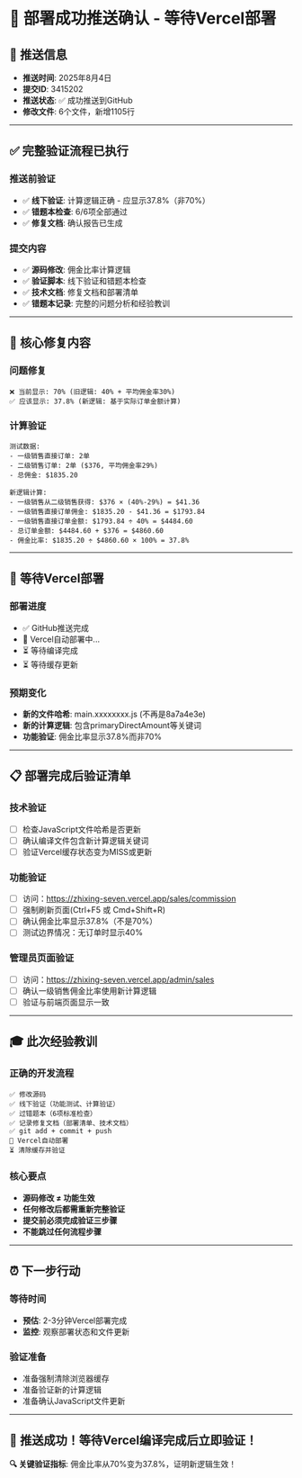 # 🎉 部署成功推送确认 - 等待Vercel部署

## 📅 推送信息
- **推送时间**: 2025年8月4日
- **提交ID**: 3415202
- **推送状态**: ✅ 成功推送到GitHub
- **修改文件**: 6个文件，新增1105行

---

## ✅ **完整验证流程已执行**

### **推送前验证**
- ✅ **线下验证**: 计算逻辑正确 - 应显示37.8%（非70%）
- ✅ **错题本检查**: 6/6项全部通过
- ✅ **修复文档**: 确认报告已生成

### **提交内容**
- ✅ **源码修改**: 佣金比率计算逻辑
- ✅ **验证脚本**: 线下验证和错题本检查
- ✅ **技术文档**: 修复文档和部署清单
- ✅ **错题本记录**: 完整的问题分析和经验教训

---

## 🎯 **核心修复内容**

### **问题修复**
```
❌ 当前显示: 70% (旧逻辑: 40% + 平均佣金率30%)
✅ 应该显示: 37.8% (新逻辑: 基于实际订单金额计算)
```

### **计算验证**
```
测试数据:
- 一级销售直接订单: 2单
- 二级销售订单: 2单 ($376, 平均佣金率29%)
- 总佣金: $1835.20

新逻辑计算:
- 一级销售从二级销售获得: $376 × (40%-29%) = $41.36
- 一级销售直接订单佣金: $1835.20 - $41.36 = $1793.84
- 一级销售直接订单金额: $1793.84 ÷ 40% = $4484.60
- 总订单金额: $4484.60 + $376 = $4860.60
- 佣金比率: $1835.20 ÷ $4860.60 × 100% = 37.8%
```

---

## 🔄 **等待Vercel部署**

### **部署进度**
- ✅ GitHub推送完成
- 🔄 Vercel自动部署中...
- ⏳ 等待编译完成
- ⏳ 等待缓存更新

### **预期变化**
- **新的文件哈希**: main.xxxxxxxx.js (不再是8a7a4e3e)
- **新的计算逻辑**: 包含primaryDirectAmount等关键词
- **功能验证**: 佣金比率显示37.8%而非70%

---

## 📋 **部署完成后验证清单**

### **技术验证**
- [ ] 检查JavaScript文件哈希是否更新
- [ ] 确认编译文件包含新计算逻辑关键词
- [ ] 验证Vercel缓存状态变为MISS或更新

### **功能验证**  
- [ ] 访问：https://zhixing-seven.vercel.app/sales/commission
- [ ] 强制刷新页面(Ctrl+F5 或 Cmd+Shift+R)
- [ ] 确认佣金比率显示37.8%（不是70%）
- [ ] 测试边界情况：无订单时显示40%

### **管理员页面验证**
- [ ] 访问：https://zhixing-seven.vercel.app/admin/sales  
- [ ] 确认一级销售佣金比率使用新计算逻辑
- [ ] 验证与前端页面显示一致

---

## 🎓 **此次经验教训**

### **正确的开发流程**
```
✅ 修改源码
✅ 线下验证（功能测试、计算验证）
✅ 过错题本（6项标准检查）
✅ 记录修复文档（部署清单、技术文档）
✅ git add + commit + push
🔄 Vercel自动部署
⏳ 清除缓存并验证
```

### **核心要点**
- **源码修改 ≠ 功能生效**
- **任何修改后都需重新完整验证**
- **提交前必须完成验证三步骤**
- **不能跳过任何流程步骤**

---

## ⏰ **下一步行动**

### **等待时间**
- **预估**: 2-3分钟Vercel部署完成
- **监控**: 观察部署状态和文件更新

### **验证准备**
- 准备强制清除浏览器缓存
- 准备验证新的计算逻辑
- 准备确认JavaScript文件更新

---

## 🎉 **推送成功！等待Vercel编译完成后立即验证！**

**🔍 关键验证指标**: 佣金比率从70%变为37.8%，证明新逻辑生效！